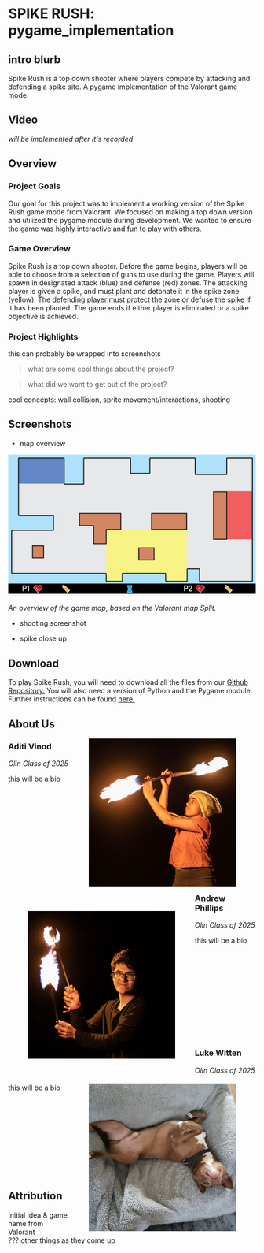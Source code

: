 
# SPIKE RUSH: pygame_implementation

## intro blurb

Spike Rush is a top down shooter where players compete by attacking and defending a spike site. A pygame implementation of the Valorant game mode.

## Video

*will be implemented after it's recorded*

## Overview

### Project Goals

Our goal for this project was to implement a working version of the Spike Rush game mode from Valorant. We focused on making a top down version and utilized the pygame module during development. We wanted to ensure the game was highly interactive and fun to play with others.

### Game Overview

Spike Rush is a top down shooter. Before the game begins, players will be able to choose from a selection of guns to use during the game. Players will spawn in designated attack (blue) and defense (red) zones. The attacking player is given a spike, and must plant and detonate it in the spike zone (yellow). The defending player must protect the zone or defuse the spike if it has been planted. The game ends if either player is eliminated or a spike objective is achieved.

### Project Highlights

this can probably be wrapped into screenshots

>what are some cool things about the project?  

>what did we want to get out of the project? 

cool concepts: wall collision, sprite movement/interactions, shooting

## Screenshots

- map overview  

![map overview](website_images/map_overview.png)  <br><br>
*An overview of the game map, based on the Valorant map Split.*

- shooting screenshot

- spike close up

## Download

To play Spike Rush, you will need to download all the files from our 
[Github Repository.](https://github.com/olincollege/spike-rush) You will also
need a version of Python and the Pygame module. Further instructions can be
found [here.]()

## About Us


<img src="website_images/aditi.png" width ="300" height = "300" style="float:right;margin:0px 40px">

### Aditi Vinod
*Olin Class of 2025* <br>

this will be a bio <br><br><br><br><br><br><br><br><br><br>

<img src="website_images/andrew.jpg" width ="300" height = "300" style="float:left;margin:50px 40px"> <br><br>

### Andrew Phillips 
*Olin Class of 2025* <br>

this will be a bio <br><br><br><br><br><br><br><br><br><br><br><br>

<img src="website_images/luke.jpg" width ="300" height = "300" style="float:right;margin:0px 40px">

### Luke Witten
*Olin Class of 2025*  

this will be a bio <br><br><br><br><br><br><br><br><br><br><br>

## Attribution
Initial idea & game name from Valorant  
??? other things as they come up
